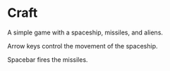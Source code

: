 # Craft
A simple game with a spaceship, missiles, and aliens.

Arrow keys control the movement of the spaceship.

Spacebar fires the missiles.
